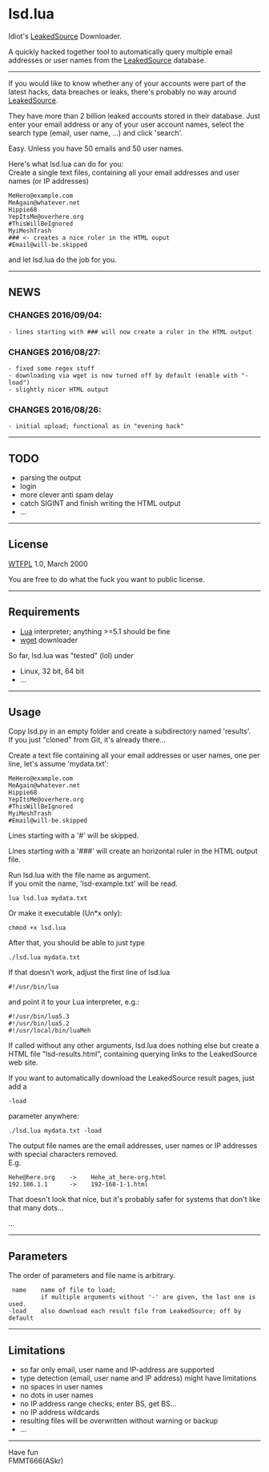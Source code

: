 lsd.lua
=======

Idiot's [LeakedSource][1] Downloader.

A quickly hacked together tool to automatically query multiple
email addresses or user names from the [LeakedSource][1] database.

---

If you would like to know whether any of your accounts were part of the latest
hacks, data breaches or leaks, there's probably no way around [LeakedSource][1].

They have more than 2 billion leaked accounts stored in their database.
Just enter your email address or any of your user account names, select the
search type (email, user name, ...) and click 'search'.

Easy. Unless you have 50 emails and 50 user names.

Here's what lsd.lua can do for you:  
Create a single text files, containing all your email addresses and user names
(or IP addresses)

    MeHero@example.com
    MeAgain@whatever.net
    Hippie68
    YepItsMe@overhere.org
    #ThisWillBeIgnored
    MyiMeshTrash
    ### <- creates a nice ruler in the HTML ouput
    #Email@will-be.skipped

and let lsd.lua do the job for you.  


---
## NEWS

### CHANGES 2016/09/04:

    - lines starting with ### will now create a ruler in the HTML output

### CHANGES 2016/08/27:

    - fixed some regex stuff
    - downloading via wget is now turned off by default (enable with "-load")
    - slightly nicer HTML output

### CHANGES 2016/08/26:

    - initial upload; functional as in "evening hack"


---
## TODO

  - parsing the output
  - login
  - more clever anti spam delay
  - catch SIGINT and finish writing the HTML output
  - ...


---
## License

[WTFPL][4] 1.0, March 2000

You are free to do what the fuck you want to public license.


---
## Requirements

  - [Lua][2] interpreter; anything >=5.1 should be fine
  - [wget][3] downloader


So far, lsd.lua was "tested" (lol) under

  - Linux, 32 bit, 64 bit
  - ...

---
## Usage

  Copy lsd.py in an empty folder and create a subdirectory named 'results'.  
  If you just "cloned" from Git, it's already there...

  Create a text file containing all your email addresses or user names, one per line, let's
  assume 'mydata.txt':

    MeHero@example.com
    MeAgain@whatever.net
    Hippie68
    YepItsMe@overhere.org
    #ThisWillBeIgnored
    MyiMeshTrash
    #Email@will-be.skipped

  Lines starting with a '#' will be skipped.
  
  Lines starting with a '###' will create an horizontal ruler in the HTML output file.

  Run lsd.lua with the file name as argument.  
  If you omit the name, 'lsd-example.txt' will be read.  
  
    lua lsd.lua mydata.txt

  Or make it executable (Un*x only):

    chmod +x lsd.lua

  After that, you should be able to just type

    ./lsd.lua mydata.txt
  
  If that doesn't work, adjust the first line of lsd.lua

    #!/usr/bin/lua

  and point it to your Lua interpreter, e.g.:
  
    #!/usr/bin/lua5.3
    #!/usr/bin/lua5.2
    #!/usr/local/bin/luaMeh

  If called without any other arguments, lsd.lua does nothing else but create a HTML file "lsd-results.html",
  containing querying links to the LeakedSource web site.
  
  If you want to automatically download the LeakedSource result pages, just add a

    -load

  parameter anywhere:

    ./lsd.lua mydata.txt -load

  The output file names are the email addresses, user names or IP addresses with special characters removed.  
  E.g.

    Hehe@here.org    ->    Hehe_at_here-org.html
    192.186.1.1      ->    192-168-1-1.html

  That doesn't look that nice, but it's probably safer for systems that don't like that many dots...

  ...


---
## Parameters

  The order of parameters and file name is arbitrary.

     name    name of file to load;
             if multiple arguments without '-' are given, the last one is used.
    -load    also download each result file from LeakedSource; off by default


---
## Limitations

  - so far only email, user name and IP-address are supported
  - type detection (email, user name and IP address) might have limitations
  - no spaces in user names
  - no dots in user names
  - no IP address range checks; enter BS, get BS...
  - no IP address wildcards
  - resulting files will be overwritten without warning or backup
  - ...


---
Have fun  
FMMT666(ASkr)  



[1]: https://www.leakedsource.com
[2]: https://www.lua.org
[3]: https://www.gnu.org/software/wget
[4]: https://en.wikipedia.org/wiki/WTFPL
